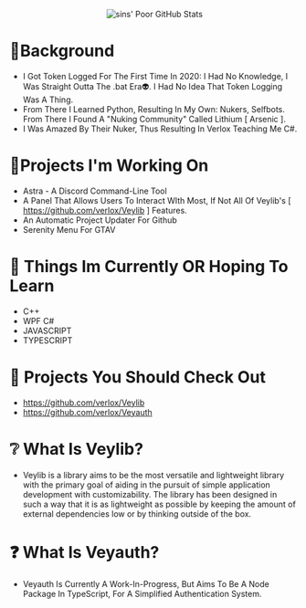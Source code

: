 <div align="center">
 
 <img source="https://discord.c99.nl/widget/theme-4/834174602329587732.png"></img>
 ![sins' Poor GitHub Stats](https://github-readme-stats.vercel.app/api?username=uksins&show_icons=true&theme=radical)
</div>

# 🌌Background

* I Got Token Logged For The First Time In 2020: I Had No Knowledge, I Was Straight Outta The .bat Era👽. I Had No Idea That Token Logging Was A Thing.
* From There I Learned Python, Resulting In My Own: Nukers, Selfbots. From There I Found A "Nuking Community" Called Lithium  [ Arsenic ].
* I Was Amazed By Their Nuker, Thus Resulting In Verlox Teaching Me C#.

# 📌Projects I'm Working On

* Astra - A Discord Command-Line Tool
* A Panel That Allows Users To Interact WIth Most, If Not All Of Veylib's [ https://github.com/verlox/Veylib ] Features.
* An Automatic Project Updater For Github
* Serenity Menu For GTAV

# 💫 Things Im Currently OR Hoping To Learn

* C++
* WPF C#
* JAVASCRIPT
* TYPESCRIPT

# 🔔 Projects You Should Check Out

* https://github.com/verlox/Veylib
* https://github.com/verlox/Veyauth

# ❔ What Is Veylib?

- Veylib is a library aims to be the most versatile and lightweight library with the primary goal of aiding in the pursuit of simple application development with customizability. The library has been designed in such a way that it is as lightweight as possible by keeping the amount of external dependencies low or by thinking outside of the box.

# ❓ What Is Veyauth?

- Veyauth Is Currently A Work-In-Progress, But Aims To Be A Node Package In TypeScript, For A Simplified Authentication System.
